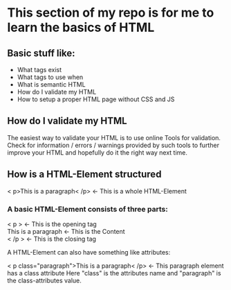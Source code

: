 # This section of my repo is for me to learn the basics of HTML

## Basic stuff like:

- What tags exist
- What tags to use when
- What is semantic HTML
- How do I validate my HTML
- How to setup a proper HTML page without CSS and JS

## How do I validate my HTML

The easiest way to validate your HTML is to use online Tools for validation. Check for information / errors / warnings provided by such tools to further improve your HTML and hopefully do it the right way next time.

## How is a HTML-Element structured

< p>This is a paragraph< /p> <- This is a whole HTML-Element

### A basic HTML-Element consists of three parts:

< p > <- This is the opening tag<br />
This is a paragraph <- This is the Content<br />
< /p > <- This is the closing tag<br />

A HTML-Element can also have something like attributes:

< p class="paragraph">This is a paragraph< /p> <- This paragraph element has a class attribute
Here "class" is the attributes name and "paragraph" is the class-attributes value.
